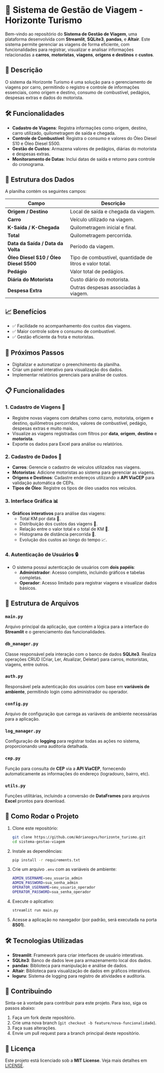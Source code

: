 
# 🚗 **Sistema de Gestão de Viagem - Horizonte Turismo**

Bem-vindo ao repositório do **Sistema de Gestão de Viagem**, uma plataforma desenvolvida com **Streamlit**, **SQLite3**, **pandas**, e **Altair**. Este sistema permite gerenciar as viagens de forma eficiente, com funcionalidades para registrar, visualizar e analisar informações relacionadas a **carros**, **motoristas**, **viagens**, **origens e destinos** e **custos**.

## 📌 **Descrição**
O sistema da Horizonte Turismo é uma solução para o gerenciamento de viagens por carro, permitindo o registro e controle de informações essenciais, como origem e destino, consumo de combustível, pedágios, despesas extras e dados do motorista.

## 🛠️ **Funcionalidades**
- **Cadastro de Viagens**: Registra informações como origem, destino, carro utilizado, quilometragem de saída e chegada.
- **Controle de Combustível**: Registra o consumo e valores do Óleo Diesel S10 e Óleo Diesel S500.
- **Gestão de Custos**: Armazena valores de pedágios, diárias do motorista e despesas extras.
- **Monitoramento de Datas**: Inclui datas de saída e retorno para controle do cronograma.

## 📄 **Estrutura dos Dados**
A planilha contém os seguintes campos:

| Campo                       | Descrição                                              |
|-----------------------------|--------------------------------------------------------|
| **Origem / Destino**         | Local de saída e chegada da viagem.                    |
| **Carro**                    | Veículo utilizado na viagem.                           |
| **K-Saída / K-Chegada**      | Quilometragem inicial e final.                         |
| **Total**                    | Quilometragem percorrida.                              |
| **Data da Saída / Data da Volta** | Período da viagem.                                  |
| **Óleo Diesel S10 / Óleo Diesel S500** | Tipo de combustível, quantidade de litros e valor total. |
| **Pedágio**                  | Valor total de pedágios.                               |
| **Diária do Motorista**      | Custo diário do motorista.                             |
| **Despesa Extra**            | Outras despesas associadas à viagem.                   |

## 📈 **Benefícios**
- ✅ Facilidade no acompanhamento dos custos das viagens.
- ✅ Maior controle sobre o consumo de combustível.
- ✅ Gestão eficiente da frota e motoristas.

## 🚀 **Próximos Passos**
- Digitalizar e automatizar o preenchimento da planilha.
- Criar um painel interativo para visualização dos dados.
- Implementar relatórios gerenciais para análise de custos.

## 📋 **Funcionalidades**

### 1. **Cadastro de Viagens** 🚙
   - Registre novas viagens com detalhes como carro, motorista, origem e destino, quilômetros percorridos, valores de combustível, pedágio, despesas extras e muito mais.
   - Visualize as viagens registradas com filtros por **data**, **origem**, **destino** e **motorista**.
   - Exporte os dados para Excel para análise ou relatórios.

### 2. **Cadastro de Dados** 📝
   - **Carros**: Gerencie o cadastro de veículos utilizados nas viagens.
   - **Motoristas**: Adicione motoristas ao sistema para gerenciar as viagens.
   - **Origens e Destinos**: Cadastre endereços utilizando a **API ViaCEP** para validação automática de CEPs.
   - **Tipos de Óleo**: Registre os tipos de óleo usados nos veículos.

### 3. **Interface Gráfica** 📊
   - **Gráficos interativos** para análise das viagens:
     - Total KM por data 📅.
     - Distribuição dos custos das viagens 💸.
     - Relação entre o valor total e o total de KM 🚗.
     - Histograma de distância percorrida 📏.
     - Evolução dos custos ao longo do tempo 📈.

### 4. **Autenticação de Usuários** 🔒
   - O sistema possui autenticação de usuários com **dois papéis**:
     - **Administrador**: Acesso completo, incluindo gráficos e tabelas completas.
     - **Operador**: Acesso limitado para registrar viagens e visualizar dados básicos.

## 📁 **Estrutura de Arquivos**

### `main.py`
Arquivo principal da aplicação, que contém a lógica para a interface do **Streamlit** e o gerenciamento das funcionalidades.

### `db_manager.py`
Classe responsável pela interação com o banco de dados **SQLite3**. Realiza operações CRUD (Criar, Ler, Atualizar, Deletar) para carros, motoristas, viagens, entre outros.

### `auth.py`
Responsável pela autenticação dos usuários com base em **variáveis de ambiente**, permitindo login como administrador ou operador.

### `config.py`
Arquivo de configuração que carrega as variáveis de ambiente necessárias para a aplicação.

### `log_manager.py`
Configuração de **logging** para registrar todas as ações no sistema, proporcionando uma auditoria detalhada.

### `cep.py`
Função para consulta de **CEP** via a **API ViaCEP**, fornecendo automaticamente as informações do endereço (logradouro, bairro, etc).

### `utils.py`
Funções utilitárias, incluindo a conversão de **DataFrames** para arquivos **Excel** prontos para download.

## 🚀 **Como Rodar o Projeto**

1. Clone este repositório:
   ```bash
   git clone https://github.com/Adrianogvs/horizonte_turismo.git
   cd sistema-gestao-viagem
   ```

2. Instale as dependências:
   ```bash
   pip install -r requirements.txt
   ```

3. Crie um arquivo `.env` com as variáveis de ambiente:
   ```bash
   ADMIN_USERNAME=seu_usuario_admin
   ADMIN_PASSWORD=sua_senha_admin
   OPERATOR_USERNAME=seu_usuario_operador
   OPERATOR_PASSWORD=sua_senha_operador
   ```

4. Execute o aplicativo:
   ```bash
   streamlit run main.py
   ```

5. Acesse a aplicação no navegador (por padrão, será executada na porta **8501**).

## 🛠️ **Tecnologias Utilizadas**

- **Streamlit**: Framework para criar interfaces de usuário interativas.
- **SQLite3**: Banco de dados leve para armazenamento local dos dados.
- **pandas**: Biblioteca para manipulação e análise de dados.
- **Altair**: Biblioteca para visualização de dados em gráficos interativos.
- **loguru**: Sistema de logging para registro de atividades e auditoria.

## 🤝 **Contribuindo**

Sinta-se à vontade para contribuir para este projeto. Para isso, siga os passos abaixo:
1. Faça um fork deste repositório.
2. Crie uma nova branch (`git checkout -b feature/nova-funcionalidade`).
3. Faça suas alterações.
4. Envie um pull request para a branch principal deste repositório.

## 📜 **Licença**

Este projeto está licenciado sob a **MIT License**. Veja mais detalhes em [LICENSE](LICENSE).
